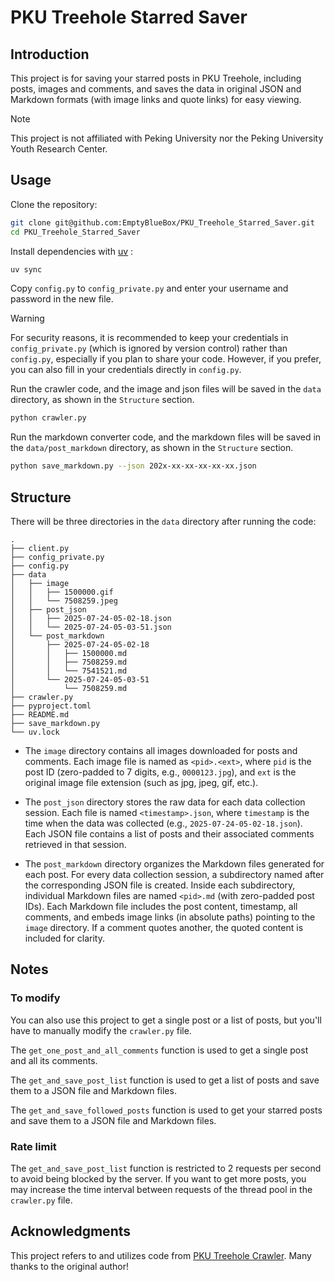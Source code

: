 # PKU Treehole Starred Saver

## Introduction

This project is for saving your starred posts in PKU Treehole, including posts, images and comments, and saves the data in original JSON and Markdown formats (with image links and quote links) for easy viewing.

> [!NOTE]
> This project is not affiliated with Peking University nor the Peking University Youth Research Center.

## Usage

Clone the repository:

```bash
git clone git@github.com:EmptyBlueBox/PKU_Treehole_Starred_Saver.git
cd PKU_Treehole_Starred_Saver
```

Install dependencies with [uv](https://docs.astral.sh/uv/) :

```bash
uv sync
```

Copy `config.py` to `config_private.py` and enter your username and password in the new file.  

> [!WARNING]
> For security reasons, it is recommended to keep your credentials in `config_private.py` (which is ignored by version control) rather than `config.py`, especially if you plan to share your code. However, if you prefer, you can also fill in your credentials directly in `config.py`.

Run the crawler code, and the image and json files will be saved in the `data` directory, as shown in the `Structure` section.

```bash
python crawler.py
```

Run the markdown converter code, and the markdown files will be saved in the `data/post_markdown` directory, as shown in the `Structure` section.

```bash
python save_markdown.py --json 202x-xx-xx-xx-xx-xx.json
```

## Structure

There will be three directories in the `data` directory after running the code:

```
.
├── client.py
├── config_private.py
├── config.py
├── data
│   ├── image
│   │   ├── 1500000.gif
│   │   └── 7508259.jpeg
│   ├── post_json
│   │   ├── 2025-07-24-05-02-18.json
│   │   └── 2025-07-24-05-03-51.json
│   └── post_markdown
│       ├── 2025-07-24-05-02-18
│       │   ├── 1500000.md
│       │   ├── 7508259.md
│       │   └── 7541521.md
│       └── 2025-07-24-05-03-51
│           └── 7508259.md
├── crawler.py
├── pyproject.toml
├── README.md
├── save_markdown.py
└── uv.lock
```

- The `image` directory contains all images downloaded for posts and comments. Each image file is named as `<pid>.<ext>`, where `pid` is the post ID (zero-padded to 7 digits, e.g., `0000123.jpg`), and `ext` is the original image file extension (such as jpg, jpeg, gif, etc.).

- The `post_json` directory stores the raw data for each data collection session. Each file is named `<timestamp>.json`, where `timestamp` is the time when the data was collected (e.g., `2025-07-24-05-02-18.json`). Each JSON file contains a list of posts and their associated comments retrieved in that session.

- The `post_markdown` directory organizes the Markdown files generated for each post. For every data collection session, a subdirectory named after the corresponding JSON file is created. Inside each subdirectory, individual Markdown files are named `<pid>.md` (with zero-padded post IDs). Each Markdown file includes the post content, timestamp, all comments, and embeds image links (in absolute paths) pointing to the `image` directory. If a comment quotes another, the quoted content is included for clarity.

## Notes

### To modify

You can also use this project to get a single post or a list of posts, but you'll have to manually modify the `crawler.py` file.

The `get_one_post_and_all_comments` function is used to get a single post and all its comments.

The `get_and_save_post_list` function is used to get a list of posts and save them to a JSON file and Markdown files.

The `get_and_save_followed_posts` function is used to get your starred posts and save them to a JSON file and Markdown files.

### Rate limit

The `get_and_save_post_list` function is restricted to 2 requests per second to avoid being blocked by the server. If you want to get more posts, you may increase the time interval between requests of the thread pool in the `crawler.py` file.

## Acknowledgments

This project refers to and utilizes code from [PKU Treehole Crawler](https://github.com/dfshfghj/PKUHoleCrawler-new). Many thanks to the original author!
